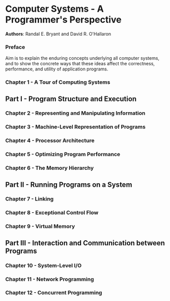 # Computer Systems - A Programmer's Perspective
**Authors**: Randal E. Bryant and David R. O'Hallaron

### Preface
Aim is to explain the enduring concepts underlying all computer systems, and to show the concrete ways that these ideas affect the correctness, performance, and utility of application programs.


### Chapter 1 - A Tour of Computing Systems

## Part I - Program Structure and Execution
### Chapter 2 - Representing and Manipulating Information

### Chapter 3 - Machine-Level Representation of Programs

### Chapter 4 - Processor Architecture

### Chapter 5 - Optimizing Program Performance

### Chapter 6 - The Memory Hierarchy

## Part II - Running Programs on a System
### Chapter 7 - Linking

### Chapter 8 - Exceptional Control Flow

### Chapter 9 - Virtual Memory

## Part III - Interaction and Communication between Programs
### Chapter 10 - System-Level I/O

### Chapter 11 - Network Programming

### Chapter 12 - Concurrent Programming

